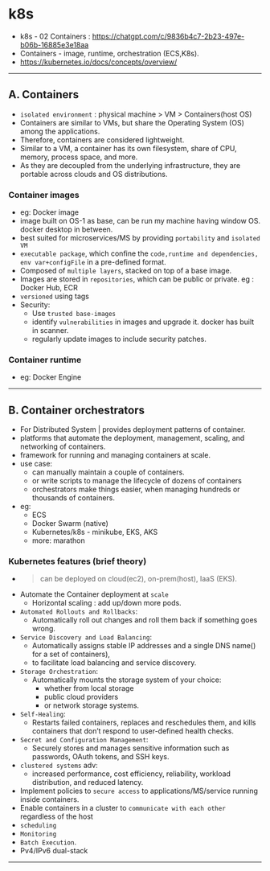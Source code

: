 # k8s
- k8s - 02  Containers :  https://chatgpt.com/c/9836b4c7-2b23-497e-b06b-16885e3e18aa
- Containers - image, runtime, orchestration (ECS,K8s).
- https://kubernetes.io/docs/concepts/overview/
--- 
## A. Containers
  - `isolated environment` : physical machine > VM > Containers(host OS)
  - Containers are similar to VMs, but share the Operating System (OS) among the applications.
  - Therefore, containers are considered lightweight.
  - Similar to a VM, a container has its own filesystem, share of CPU, memory, process space, and more.
  - As they are decoupled from the underlying infrastructure, they are portable across clouds and OS distributions.


### Container images
  - eg: Docker image
  - image built on OS-1 as base, can be run my machine having window OS. docker desktop in between.
  - best suited for microservices/MS by providing `portability` and `isolated VM`
  - `executable package`, which confine the  `code,runtime and dependencies, env var+configFile` in a pre-defined format.
  - Composed of `multiple layers`, stacked on top of a base image.
  - Images are stored in `repositories`, which can be public or private. eg : Docker Hub, ECR
  - `versioned` using tags
  - Security:
    - Use `trusted base-images`
    - identify `vulnerabilities` in images and upgrade it. docker has built in scanner.
    - regularly update images to include security patches.
    
### Container runtime 
- eg: Docker Engine

---
## B. Container orchestrators
- For Distributed System | provides deployment patterns of container.
- platforms that automate the deployment, management, scaling, and networking of containers.
- framework for running and managing containers at scale.
- use case:
  - can manually maintain a couple of containers.
  - or write scripts to manage the lifecycle of dozens of containers
  - orchestrators make things easier, when managing hundreds or thousands of containers.
- eg: 
  - ECS
  - Docker Swarm (native)
  - Kubernetes/k8s - minikube, EKS, AKS
  - more: marathon

### Kubernetes features (brief theory)
  - > can be deployed on cloud(ec2), on-prem(host), IaaS (EKS).
  - Automate the Container deployment at `scale`
    - Horizontal scaling : add up/down more pods.
  - `Automated Rollouts and Rollbacks`: 
    - Automatically roll out changes and roll them back if something goes wrong.
  - `Service Discovery and Load Balancing`: 
    - Automatically assigns stable IP addresses and a single DNS name() for a set of containers),
    - to facilitate load balancing and service discovery.
  - `Storage Orchestration`: 
    - Automatically mounts the storage system of your choice:
      - whether from local storage 
      - public cloud providers 
      - or network storage systems.
  - `Self-Healing`: 
    - Restarts failed containers, replaces and reschedules them, and kills containers that don’t respond to user-defined health checks.
  - `Secret and Configuration Management`: 
    - Securely stores and manages sensitive information such as passwords, OAuth tokens, and SSH keys.
  - `clustered systems` adv:
    -  increased performance, cost efficiency, reliability, workload distribution, and reduced latency.
  - Implement policies to `secure access` to applications/MS/service running inside containers.
  - Enable containers in a cluster to `communicate with each other` regardless of the host
  - `scheduling`
  - `Monitoring`
  - `Batch Execution`.
  - Pv4/IPv6 dual-stack

---

